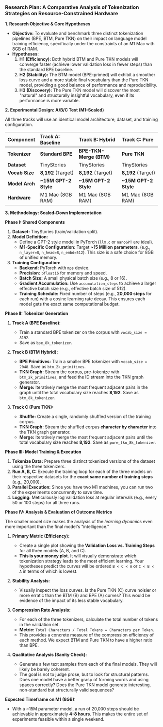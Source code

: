 ### **Research Plan: A Comparative Analysis of Tokenization Strategies on Resource-Constrained Hardware**

**1. Research Objective & Core Hypotheses**

- **Objective:** To evaluate and benchmark three distinct tokenization pipelines (BPE, BTM, Pure TKN) on their impact on language model training efficiency, specifically under the constraints of an M1 Mac with 8GB of RAM.
- **Hypotheses:**
  1.  **H1 (Efficiency):** Both hybrid BTM and Pure TKN models will converge faster (achieve lower validation loss in fewer steps) than the standard BPE baseline.
  2.  **H2 (Stability):** The BTM model (BPE-primed) will exhibit a smoother loss curve and a more stable final vocabulary than the Pure TKN model, providing a good balance of performance and reproducibility.
  3.  **H3 (Discovery):** The Pure TKN model will discover the most "natural" and structurally insightful vocabulary, even if its performance is more variable.

**2. Experimental Design: A/B/C Test (M1-Scaled)**

All three tracks will use an identical model architecture, dataset, and training configuration.

| Component      | **Track A: Baseline** | **Track B: Hybrid**     | **Track C: Pure**    |
| :------------- | :-------------------- | :---------------------- | :------------------- |
| **Tokenizer**  | **Standard BPE**      | **BPE-TKN-Merge (BTM)** | **Pure TKN**         |
| **Dataset**    | TinyStories           | TinyStories             | TinyStories          |
| **Vocab Size** | **8,192** (Target)    | **8,192** (Target)      | **8,192** (Target)   |
| **Model Arch** | **~15M GPT-2 Style**  | **~15M GPT-2 Style**    | **~15M GPT-2 Style** |
| **Hardware**   | M1 Mac (8GB RAM)      | M1 Mac (8GB RAM)        | M1 Mac (8GB RAM)     |

**3. Methodology: Scaled-Down Implementation**

**Phase I: Shared Components**

1.  **Dataset:** TinyStories (train/validation split).
2.  **Model Definition:**
    - Define a GPT-2 style model in PyTorch (`llm.c` or `nanoGPT` are ideal).
    - **M1-Specific Configuration:** Target **~15 Million parameters**. (e.g., `n_layer=8`, `n_head=8`, `n_embd=512`). This size is a safe choice for 8GB of unified memory.
3.  **Training Configuration:**
    - **Backend:** PyTorch with `mps` device.
    - **Precision:** `bfloat16` for memory and speed.
    - **Batch Size:** A small physical batch size (e.g., 8 or 16).
    - **Gradient Accumulation:** Use `accumulation_steps` to achieve a larger effective batch size (e.g., effective batch size of 512).
    - **Training Schedule:** Fixed number of steps (e.g., **20,000 steps** for each run) with a cosine learning rate decay. This ensures each model gets the exact same computational budget.

**Phase II: Tokenizer Generation**

1.  **Track A (BPE Baseline):**

    - Train a standard BPE tokenizer on the corpus with `vocab_size = 8192`.
    - Save as `bpe_8k_tokenizer`.

2.  **Track B (BTM Hybrid):**

    - **BPE Primitives:** Train a smaller BPE tokenizer with `vocab_size = 2048`. Save as `btm_2k_primitives`.
    - **TKN Graph:** Stream the corpus, pre-tokenize with `btm_2k_primitives`, and feed the ID stream into the TKN graph generator.
    - **Merge:** Iteratively merge the most frequent adjacent pairs in the graph until the total vocabulary size reaches **8,192**. Save as `btm_8k_tokenizer`.

3.  **Track C (Pure TKN):**
    - **Shuffle:** Create a single, randomly shuffled version of the training corpus.
    - **TKN Graph:** Stream the shuffled corpus **character by character** into the TKN graph generator.
    - **Merge:** Iteratively merge the most frequent adjacent pairs until the total vocabulary size reaches **8,192**. Save as `pure_tkn_8k_tokenizer`.

**Phase III: Model Training & Execution**

1.  **Tokenize Data:** Prepare three distinct tokenized versions of the dataset using the three tokenizers.
2.  **Run A, B, C:** Execute the training loop for each of the three models on their respective datasets for the **exact same number of training steps** (e.g., 20,000).
3.  **Parallel Execution:** Since you have two M1 machines, you can run two of the experiments concurrently to save time.
4.  **Logging:** Meticulously log validation loss at regular intervals (e.g., every 50 or 100 steps) for all three runs.

**Phase IV: Analysis & Evaluation of Outcome Metrics**

The smaller model size makes the analysis of the _learning dynamics_ even more important than the final model's "intelligence."

1.  **Primary Metric (Efficiency):**

    - Create a single plot showing the **Validation Loss vs. Training Steps** for all three models (A, B, and C).
    - **This is your money plot.** It will visually demonstrate which tokenization strategy leads to the most efficient learning. Your hypotheses predict the curves will be ordered `B < C < A` or `C < B < A` in terms of which is lowest.

2.  **Stability Analysis:**

    - Visually inspect the loss curves. Is the Pure TKN (C) curve noisier or more erratic than the BTM (B) and BPE (A) curves? This would be evidence of the impact of its less stable vocabulary.

3.  **Compression Rate Analysis:**

    - For each of the three tokenizers, calculate the total number of tokens in the validation set.
    - **Metric:** `Total Characters / Total Tokens = Characters per Token`.
    - This provides a concrete measure of the compression efficiency of each method. We expect BTM and Pure TKN to have a higher ratio than BPE.

4.  **Qualitative Analysis (Sanity Check):**
    - Generate a few text samples from each of the final models. They will likely be barely coherent.
    - The goal is not to judge prose, but to look for structural patterns. Does one model have a better grasp of forming words and using spaces correctly? Does the Pure TKN model generate interesting, non-standard but structurally valid sequences?

**Expected Timeframe on M1 (8GB):**

- With a ~15M parameter model, a run of 20,000 steps should be achievable in approximately **4-8 hours**. This makes the entire set of experiments feasible within a single weekend.
